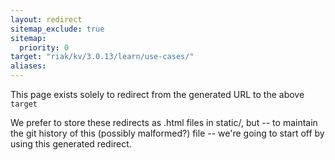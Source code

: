 ```yaml
---
layout: redirect
sitemap_exclude: true
sitemap:
  priority: 0
target: "riak/kv/3.0.13/learn/use-cases/"
aliases:
---
```


This page exists solely to redirect from the generated URL to the above `target`

We prefer to store these redirects as .html files in static/, but -- to maintain
the git history of this (possibly malformed?) file -- we're going to start off
by using this generated redirect.

